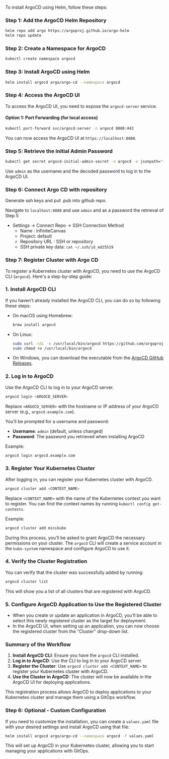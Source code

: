 To install ArgoCD using Helm, follow these steps:

### Step 1: Add the ArgoCD Helm Repository
```bash
helm repo add argo https://argoproj.github.io/argo-helm
helm repo update
```

### Step 2: Create a Namespace for ArgoCD
```bash
kubectl create namespace argocd
```

### Step 3: Install ArgoCD using Helm
```bash
helm install argocd argo/argo-cd --namespace argocd
```

### Step 4: Access the ArgoCD UI
To access the ArgoCD UI, you need to expose the `argocd-server` service.

#### Option 1: Port Forwarding (for local access)
```bash
kubectl port-forward svc/argocd-server -n argocd 8080:443
```
You can now access the ArgoCD UI at `https://localhost:8080`.


### Step 5: Retrieve the Initial Admin Password
```bash
kubectl get secret argocd-initial-admin-secret -n argocd -o jsonpath="{.data.password}" | base64 --decode
```

Use `admin` as the username and the decoded password to log in to the ArgoCD UI.

### Step 6: Connect Argo CD with repository
Generate ssh keys and put .pub into github repo.

Navigate to `localhost:8080` and use `admin` and as a password the retrieval of Step 5

- Settings -> Connect Repo -> SSH Connection Method
  - Name : InfiniteCanvas 
  - Project: default
  - Repository URL : SSH or repository
  - SSH private key data: `cat ~/.ssh/id_ed25519`
    
### Step 7: Register Cluster with Argo CD
To register a Kubernetes cluster with ArgoCD, you need to use the ArgoCD CLI (`argocd`). Here's a step-by-step guide:

### 1. **Install ArgoCD CLI**
   If you haven't already installed the ArgoCD CLI, you can do so by following these steps:

   - On macOS using Homebrew:
     ```bash
     brew install argocd
     ```

   - On Linux:
     ```bash
     sudo curl -sSL -o /usr/local/bin/argocd https://github.com/argoproj/argo-cd/releases/latest/download/argocd-linux-amd64
     sudo chmod +x /usr/local/bin/argocd
     ```

   - On Windows, you can download the executable from the [ArgoCD GitHub Releases](https://github.com/argoproj/argo-cd/releases).

### 2. **Log in to ArgoCD**
   Use the ArgoCD CLI to log in to your ArgoCD server.

   ```bash
   argocd login <ARGOCD_SERVER>
   ```

   Replace `<ARGOCD_SERVER>` with the hostname or IP address of your ArgoCD server (e.g., `argocd.example.com`).

   You’ll be prompted for a username and password:
   - **Username**: `admin` (default, unless changed)
   - **Password**: The password you retrieved when installing ArgoCD

   Example:
   ```bash
   argocd login argocd.example.com
   ```

### 3. **Register Your Kubernetes Cluster**
   After logging in, you can register your Kubernetes cluster with ArgoCD.

   ```bash
   argocd cluster add <CONTEXT_NAME>
   ```

   Replace `<CONTEXT_NAME>` with the name of the Kubernetes context you want to register. You can find the context names by running `kubectl config get-contexts`.

   Example:
   ```bash
   argocd cluster add minikube
   ```

   During this process, you’ll be asked to grant ArgoCD the necessary permissions on your cluster. The `argocd` CLI will create a service account in the `kube-system` namespace and configure ArgoCD to use it.

### 4. **Verify the Cluster Registration**
   You can verify that the cluster was successfully added by running:

   ```bash
   argocd cluster list
   ```

   This will show you a list of all clusters that are registered with ArgoCD.

### 5. **Configure ArgoCD Application to Use the Registered Cluster**
   - When you create or update an application in ArgoCD, you’ll be able to select this newly registered cluster as the target for deployment.
   - In the ArgoCD UI, when setting up an application, you can now choose the registered cluster from the "Cluster" drop-down list.

### Summary of the Workflow

1. **Install ArgoCD CLI**: Ensure you have the `argocd` CLI installed.
2. **Log in to ArgoCD**: Use the CLI to log in to your ArgoCD server.
3. **Register the Cluster**: Use `argocd cluster add <CONTEXT_NAME>` to register your Kubernetes cluster with ArgoCD.
4. **Use the Cluster in ArgoCD**: The cluster will now be available in the ArgoCD UI for deploying applications.

This registration process allows ArgoCD to deploy applications to your Kubernetes cluster and manage them using a GitOps workflow.





### Step 6: Optional - Custom Configuration
If you need to customize the installation, you can create a `values.yaml` file with your desired settings and install ArgoCD using that file:
```bash
helm install argocd argo/argo-cd --namespace argocd -f values.yaml
```

This will set up ArgoCD in your Kubernetes cluster, allowing you to start managing your applications with GitOps.